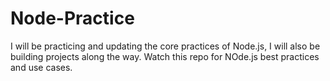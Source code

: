 # Node-Practice

I will be practicing and updating the core practices of Node.js, I will also be building projects along the way. Watch this repo for NOde.js best practices and use cases.

